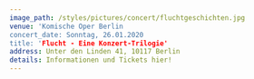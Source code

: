 ```yaml
---
image_path: /styles/pictures/concert/fluchtgeschichten.jpg
venue: 'Komische Oper Berlin
concert_date: Sonntag, 26.01.2020
title: 'Flucht - Eine Konzert-Trilogie'
address: Unter den Linden 41, 10117 Berlin
details: Informationen und Tickets hier!
---
```

